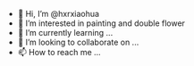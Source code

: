 - 👋 Hi, I’m @hxrxiaohua
- 👀 I’m interested in painting and double flower
- 🌱 I’m currently learning ...
- 💞️ I’m looking to collaborate on ...
- 📫 How to reach me ...

<!---
hxrxiaohua/hxrxiaohua is a ✨ special ✨ repository because its `README.md` (this file) appears on your GitHub profile.
You can click the Preview link to take a look at your changes.
--->
